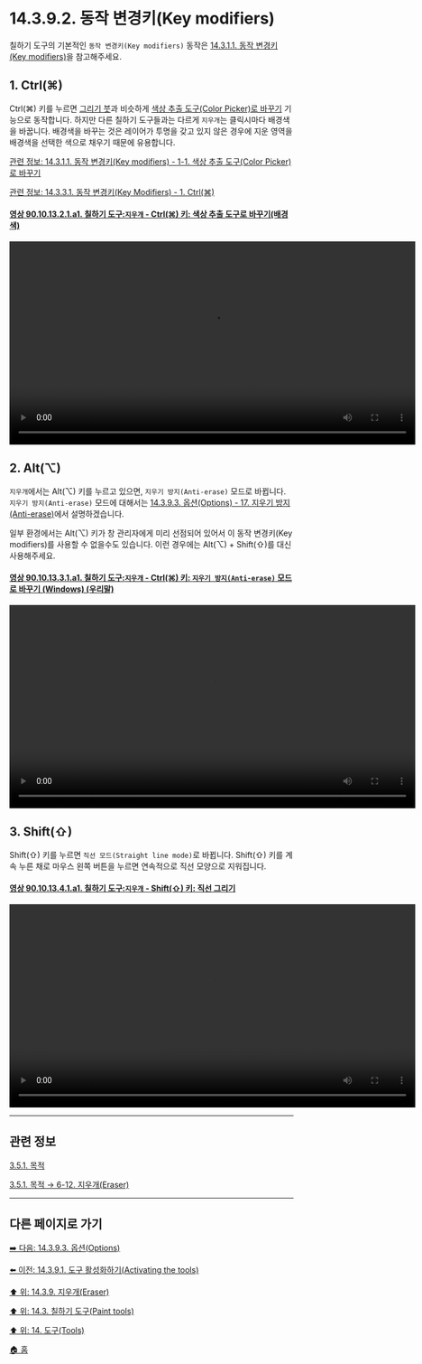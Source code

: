 # 14.3.9.2. 동작 변경키(Key modifiers)
칠하기 도구의 기본적인 `동작 변경키(Key modifiers)` 동작은 [14.3.1.1. 동작 변경키(Key modifiers)](./14-03-01-01-key_modifiers.md)을 참고해주세요.

<a id="14-03-09-02-s1"></a>

## 1. Ctrl(⌘)
Ctrl(⌘) 키를 누르면 [그리기 붓](./14-03-07-00-paintbrush.md)과 비슷하게 [색상 추출 도구(Color Picker)로 바꾸기](./14-03-01-01-key_modifiers.md#14-03-01-01-s1-01) 기능으로 동작합니다. 하지만 다른 칠하기 도구들과는 다르게 `지우개`는 클릭시마다 배경색을 바꿉니다. 배경색을 바꾸는 것은 레이어가 투명을 갖고 있지 않은 경우에 지운 영역을 배경색을 선택한 색으로 채우기 때문에 유용합니다.

[관련 정보: 14.3.1.1. 동작 변경키(Key modifiers) - 1-1. 색상 추출 도구(Color Picker)로 바꾸기](./14-03-01-01-key_modifiers.md#14-03-01-01-s1-01)

[관련 정보: 14.3.3.1. 동작 변경키(Key Modifiers) - 1. Ctrl(⌘)](./14-03-03-01-key_modifiers.md#14-03-03-01-s1)

<a id="90-10-13-02-01-a1"></a>

#### [영상 90.10.13.2.1.a1. 칠하기 도구:`지우개` - Ctrl(⌘) 키: 색상 추출 도구로 바꾸기(배경색)](./90-10-13-02-01-switch_to_color_picker.md#90-10-13-02-01-a1)
<video controls="controls" width="720" src="https://github.com/wonder13662/gimp/assets/15767104/b66b1814-5327-49a3-a09f-d97e2933cee7"></video>

<a id="14-03-09-02-s2"></a>

## 2. Alt(⌥)
`지우개`에서는 Alt(⌥) 키를 누르고 있으면, `지우기 방지(Anti-erase)` 모드로 바뀝니다. `지우기 방지(Anti-erase)` 모드에 대해서는 [14.3.9.3. 옵션(Options) - 17. 지우기 방지(Anti-erase)](./14-03-09-03-options.md#14-03-09-03-s17)에서 설명하겠습니다.

일부 환경에서는 Alt(⌥) 키가 창 관리자에게 미리 선점되어 있어서 이 동작 변경키(Key modifiers)를 사용할 수 없을수도 있습니다. 이런 경우에는 Alt(⌥) + Shift(⇧)를 대신 사용해주세요.

<a id="90-10-13-03-01-a1"></a>

#### [영상 90.10.13.3.1.a1. 칠하기 도구:`지우개` - Ctrl(⌘) 키: `지우기 방지(Anti-erase)` 모드로 바꾸기 (Windows) (우리말)](./90-10-13-03-01-switch_to_anti_erase.md#90-10-13-03-01-a1)
<video controls="controls" width="720" src="https://github.com/wonder13662/gimp/assets/15767104/d5305e7f-9d2e-4dc9-a676-c61f1f44121e"></video>

<a id="14-03-09-02-s3"></a>

## 3. Shift(⇧)
Shift(⇧) 키를 누르면 `직선 모드(Straight line mode)`로 바뀝니다. Shift(⇧) 키를 계속 누른 채로 마우스 왼쪽 버튼을 누르면 연속적으로 직선 모양으로 지워집니다.

<a id="90-10-13-04-01-a1"></a>

#### [영상 90.10.13.4.1.a1. 칠하기 도구:`지우개` - Shift(⇧) 키: 직선 그리기](./90-10-13-04-01-switch_to_straight_line_mode.md#90-10-13-04-01-a1)
<video controls="controls" width="720" src="https://github.com/wonder13662/gimp/assets/15767104/ae532fa1-1ead-45e7-97f0-cf0e528cbc63"></video>

***

## 관련 정보

[3.5.1. 목적](./03-05-01-intention.md)

[3.5.1. 목적 → 6-12. 지우개(Eraser)](./03-05-01-intention.md#03-05-01-s6-12)

***

## 다른 페이지로 가기

[➡️ 다음: 14.3.9.3. 옵션(Options)](./14-03-09-03-options.md)

[⬅️ 이전: 14.3.9.1. 도구 활성화하기(Activating the tools)](./14-03-09-01-activating_the_tool.md)

[⬆️ 위: 14.3.9. 지우개(Eraser)](./14-03-09-00-eraser.md)

[⬆️ 위: 14.3. 칠하기 도구(Paint tools)](./14-03-00-paint-tools.md)

[⬆️ 위: 14. 도구(Tools)](./14-00-tools.md)

[🏠 홈](./00-home.md)

